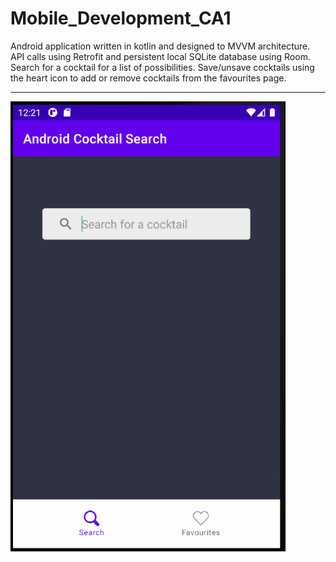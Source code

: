 # Mobile_Development_CA1
Android application written in kotlin and designed to MVVM architecture. API calls using Retrofit and persistent local SQLite database using Room. Search for a cocktail for a list of possibilities. Save/unsave cocktails using the heart icon to add or remove cocktails from the favourites page.
<hr>
<img src="./cocktail-android.gif" alt="Animated GIF of cocktail application" height="720">
